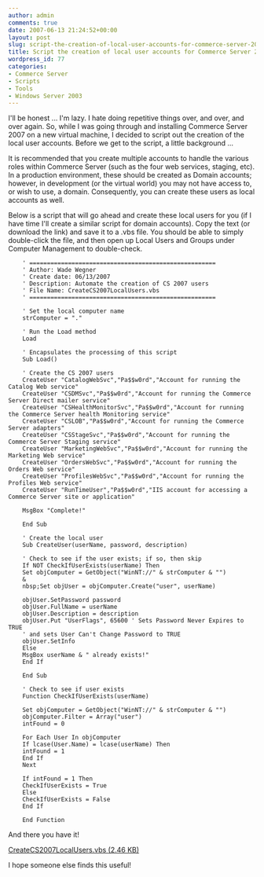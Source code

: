 ```yaml
---
author: admin
comments: true
date: 2007-06-13 21:24:52+00:00
layout: post
slug: script-the-creation-of-local-user-accounts-for-commerce-server-2007
title: Script the creation of local user accounts for Commerce Server 2007
wordpress_id: 77
categories:
- Commerce Server
- Scripts
- Tools
- Windows Server 2003
---
```


I'll be honest ... I'm lazy. I hate doing repetitive things over, and over, and over again. So, while I was going through and installing Commerce Server 2007 on a new virtual machine, I decided to script out the creation of the local user accounts. Before we get to the script, a little background ...

It is recommended that you create multiple accounts to handle the various roles within Commerce Server (such as the four web services, staging, etc). In a production environment, these should be created as Domain accounts; however, in development (or the virtual world) you may not have access to, or wish to use, a domain. Consequently, you can create these users as local accounts as well.

Below is a script that will go ahead and create these local users for you (if I have time I'll create a similar script for domain accounts). Copy the text (or download the link) and save it to a .vbs file. You should be able to simply double-click the file, and then open up Local Users and Groups under Computer Management to double-check.


		' =====================================================  
		' Author: Wade Wegner  
		' Create date: 06/13/2007  
		' Description: Automate the creation of CS 2007 users  
		' File Name: CreateCS2007LocalUsers.vbs  
		' =====================================================  
		  
		' Set the local computer name  
		strComputer = "."  
		  
		' Run the Load method  
		Load  
		  
		' Encapsulates the processing of this script  
		Sub Load()  
		  
		' Create the CS 2007 users  
		CreateUser "CatalogWebSvc","Pa$$w0rd","Account for running the Catalog Web service"  
		CreateUser "CSDMSvc","Pa$$w0rd","Account for running the Commerce Server Direct mailer service"  
		CreateUser "CSHealthMonitorSvc","Pa$$w0rd","Account for running the Commerce Server health Monitoring service"  
		CreateUser "CSLOB","Pa$$w0rd","Account for running the Commerce Server adapters"  
		CreateUser "CSStageSvc","Pa$$w0rd","Account for running the Commerce Server Staging service"  
		CreateUser "MarketingWebSvc","Pa$$w0rd","Account for running the Marketing Web service"  
		CreateUser "OrdersWebSvc","Pa$$w0rd","Account for running the Orders Web service"  
		CreateUser "ProfilesWebSvc","Pa$$w0rd","Account for running the Profiles Web service"  
		CreateUser "RunTimeUser","Pa$$w0rd","IIS account for accessing a Commerce Server site or application"  
		  
		MsgBox "Complete!"  
		  
		End Sub  
		  
		' Create the local user  
		Sub CreateUser(userName, password, description)  
		  
		' Check to see if the user exists; if so, then skip  
		If NOT CheckIfUserExists(userName) Then  
		Set objComputer = GetObject("WinNT://" & strComputer & "")  
		&
		nbsp;Set objUser = objComputer.Create("user", userName)  
		  
		objUser.SetPassword password  
		objUser.FullName = userName  
		objUser.Description = description  
		objUser.Put "UserFlags", 65600 ' Sets Password Never Expires to TRUE  
		' and sets User Can't Change Password to TRUE  
		objUser.SetInfo  
		Else  
		MsgBox userName & " already exists!"  
		End If  
		  
		End Sub  
		  
		' Check to see if user exists  
		Function CheckIfUserExists(userName)  
		  
		Set objComputer = GetObject("WinNT://" & strComputer & "")  
		objComputer.Filter = Array("user")  
		intFound = 0  
		  
		For Each User In objComputer  
		If lcase(User.Name) = lcase(userName) Then  
		intFound = 1   
		End If   
		Next  
		  
		If intFound = 1 Then  
		CheckIfUserExists = True  
		Else  
		CheckIfUserExists = False  
		End If  
		  
		End Function

And there you have it!

[CreateCS2007LocalUsers.vbs (2.46 KB)](http://images.wadewegner.com/wordpress/content/binary/CreateCS2007LocalUsers.vbs)

I hope someone else finds this useful!